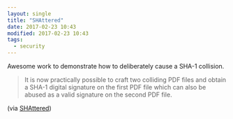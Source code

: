 ```yaml
---
layout: single
title: "SHAttered"
date: 2017-02-23 10:43
modified: 2017-02-23 10:43
tags:
  - security
---
```


Awesome work to demonstrate how to deliberately cause a SHA-1 collision.

> It is now practically possible to craft two colliding PDF files and obtain a
SHA-1 digital signature on the first PDF file which can also be abused as a
valid signature on the second PDF file.

(via [SHAttered](https://shattered.it/))

